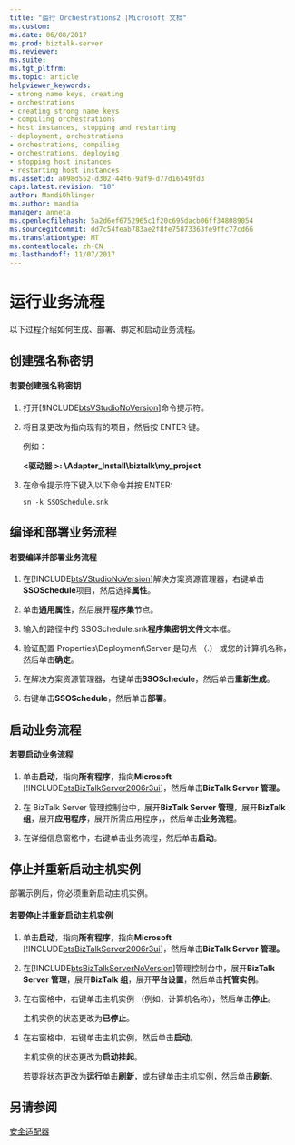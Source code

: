 ```yaml
---
title: "运行 Orchestrations2 |Microsoft 文档"
ms.custom: 
ms.date: 06/08/2017
ms.prod: biztalk-server
ms.reviewer: 
ms.suite: 
ms.tgt_pltfrm: 
ms.topic: article
helpviewer_keywords:
- strong name keys, creating
- orchestrations
- creating strong name keys
- compiling orchestrations
- host instances, stopping and restarting
- deployment, orchestrations
- orchestrations, compiling
- orchestrations, deploying
- stopping host instances
- restarting host instances
ms.assetid: a098d552-d302-44f6-9af9-d77d16549fd3
caps.latest.revision: "10"
author: MandiOhlinger
ms.author: mandia
manager: anneta
ms.openlocfilehash: 5a2d6ef6752965c1f20c695dacb06ff348089054
ms.sourcegitcommit: dd7c54feab783ae2f8fe75873363fe9ffc77cd66
ms.translationtype: MT
ms.contentlocale: zh-CN
ms.lasthandoff: 11/07/2017
---
```

# <a name="running-orchestrations"></a>运行业务流程
以下过程介绍如何生成、部署、绑定和启动业务流程。  
  
## <a name="creating-a-strong-name-key"></a>创建强名称密钥  
  
#### <a name="to-create-a-strong-name-key"></a>若要创建强名称密钥  
  
1.  打开[!INCLUDE[btsVStudioNoVersion](../includes/btsvstudionoversion-md.md)]命令提示符。  
  
2.  将目录更改为指向现有的项目，然后按 ENTER 键。  
  
     例如：  
  
     **\<驱动器 >: \Adapter_Install\biztalk\my_project**  
  
3.  在命令提示符下键入以下命令并按 ENTER:  
  
     `sn -k SSOSchedule.snk`  
  
## <a name="compiling-and-deploying-an-orchestration"></a>编译和部署业务流程  
  
#### <a name="to-compile-and-deploy-an-orchestration"></a>若要编译并部署业务流程  
  
1.  在[!INCLUDE[btsVStudioNoVersion](../includes/btsvstudionoversion-md.md)]解决方案资源管理器，右键单击**SSOSchedule**项目，然后选择**属性**。  
  
2.  单击**通用属性**，然后展开**程序集**节点。  
  
3.  输入的路径中的 SSOSchedule.snk**程序集密钥文件**文本框。  
  
4.  验证配置 Properties\Deployment\Server 是句点 （.） 或您的计算机名称，然后单击**确定**。  
  
5.  在解决方案资源管理器，右键单击**SSOSchedule**，然后单击**重新生成**。  
  
6.  右键单击**SSOSchedule**，然后单击**部署**。  
  
## <a name="starting-the-orchestration"></a>启动业务流程  
  
#### <a name="to-start-the-orchestration"></a>若要启动业务流程  
  
1.  单击**启动**，指向**所有程序**，指向**Microsoft** [!INCLUDE[btsBizTalkServer2006r3ui](../includes/btsbiztalkserver2006r3ui-md.md)]，然后单击**BizTalk Server 管理。**  
  
2.  在 BizTalk Server 管理控制台中，展开**BizTalk Server 管理**，展开**BizTalk 组**，展开**应用程序**，展开所需应用程序，，然后单击**业务流程**。  
  
3.  在详细信息窗格中，右键单击业务流程，然后单击**启动**。  
  
## <a name="stopping-and-restarting-a-host-instance"></a>停止并重新启动主机实例  
 部署示例后，你必须重新启动主机实例。  
  
#### <a name="to-stop-and-restart-a-host-instance"></a>若要停止并重新启动主机实例  
  
1.  单击**启动**，指向**所有程序**，指向**Microsoft** [!INCLUDE[btsBizTalkServer2006r3ui](../includes/btsbiztalkserver2006r3ui-md.md)]，然后单击**BizTalk Server 管理。**  
  
2.  在[!INCLUDE[btsBizTalkServerNoVersion](../includes/btsbiztalkservernoversion-md.md)]管理控制台中，展开**BizTalk Server 管理**，展开**BizTalk 组**，展开**平台设置**，然后单击**托管实例**。  
  
3.  在右窗格中，右键单击主机实例 （例如，计算机名称），然后单击**停止**。  
  
     主机实例的状态更改为**已停止**。  
  
4.  在右窗格中，右键单击主机实例，然后单击**启动**。  
  
     主机实例的状态更改为**启动挂起**。  
  
     若要将状态更改为**运行**单击**刷新**，或右键单击主机实例，然后单击**刷新**。  
  
## <a name="see-also"></a>另请参阅  
 [安全适配器](../core/security-in-biztalk-adapter-for-peoplesoft-enterprise.md)